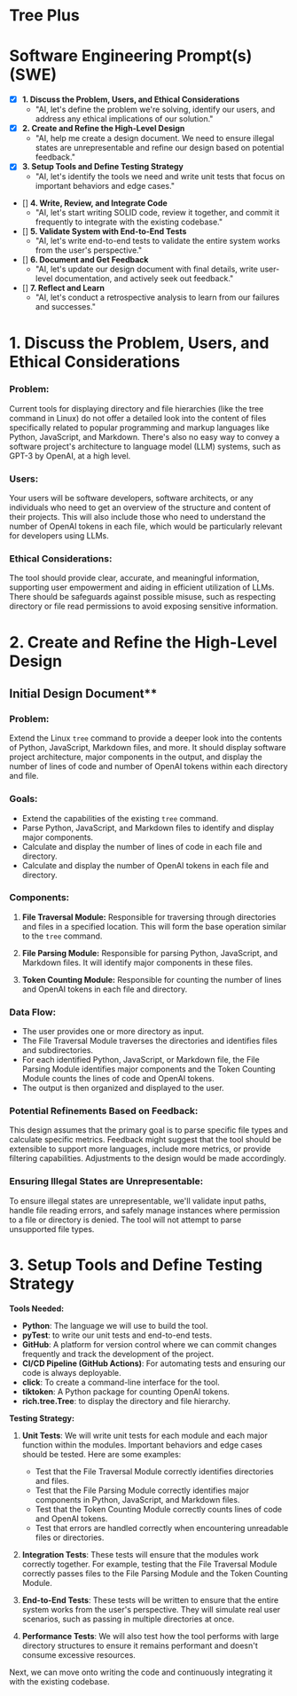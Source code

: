 # Tree Plus

# Software Engineering Prompt(s) (SWE)
- [x] **1. Discuss the Problem, Users, and Ethical Considerations**
  - "AI, let's define the problem we're solving, identify our users, and address any ethical implications of our solution."
- [x] **2. Create and Refine the High-Level Design**
  - "AI, help me create a design document. We need to ensure illegal states are unrepresentable and refine our design based on potential feedback."
- [x] **3. Setup Tools and Define Testing Strategy**
  - "AI, let's identify the tools we need and write unit tests that focus on important behaviors and edge cases."
- [] **4. Write, Review, and Integrate Code**
  - "AI, let's start writing SOLID code, review it together, and commit it frequently to integrate with the existing codebase."
- [] **5. Validate System with End-to-End Tests**
  - "AI, let's write end-to-end tests to validate the entire system works from the user's perspective."
- [] **6. Document and Get Feedback**
  - "AI, let's update our design document with final details, write user-level documentation, and actively seek out feedback."
- [] **7. Reflect and Learn**
  - "AI, let's conduct a retrospective analysis to learn from our failures and successes."


# 1. Discuss the Problem, Users, and Ethical Considerations

### Problem: 

Current tools for displaying directory and file hierarchies (like the tree command in Linux) do not offer a detailed look into the content of files specifically related to popular programming and markup languages like Python, JavaScript, and Markdown. There's also no easy way to convey a software project's architecture to language model (LLM) systems, such as GPT-3 by OpenAI, at a high level.

### Users: 

Your users will be software developers, software architects, or any individuals who need to get an overview of the structure and content of their projects. This will also include those who need to understand the number of OpenAI tokens in each file, which would be particularly relevant for developers using LLMs.

### Ethical Considerations: 
The tool should provide clear, accurate, and meaningful information, supporting user empowerment and aiding in efficient utilization of LLMs. There should be safeguards against possible misuse, such as respecting directory or file read permissions to avoid exposing sensitive information.

# 2. Create and Refine the High-Level Design

## Initial Design Document**

### Problem:
Extend the Linux `tree` command to provide a deeper look into the contents of Python, JavaScript, Markdown files, and more. It should display software project architecture, major components in the output, and display the number of lines of code and number of OpenAI tokens within each directory and file.

### Goals:
- Extend the capabilities of the existing `tree` command.
- Parse Python, JavaScript, and Markdown files to identify and display major components.
- Calculate and display the number of lines of code in each file and directory.
- Calculate and display the number of OpenAI tokens in each file and directory.

### Components:
1. **File Traversal Module:** Responsible for traversing through directories and files in a specified location. This will form the base operation similar to the `tree` command.

2. **File Parsing Module:** Responsible for parsing Python, JavaScript, and Markdown files. It will identify major components in these files.

3. **Token Counting Module:** Responsible for counting the number of lines and OpenAI tokens in each file and directory.

### Data Flow:
- The user provides one or more directory as input.
- The File Traversal Module traverses the directories and identifies files and subdirectories.
- For each identified Python, JavaScript, or Markdown file, the File Parsing Module identifies major components and the Token Counting Module counts the lines of code and OpenAI tokens.
- The output is then organized and displayed to the user.

### Potential Refinements Based on Feedback:
This design assumes that the primary goal is to parse specific file types and calculate specific metrics. Feedback might suggest that the tool should be extensible to support more languages, include more metrics, or provide filtering capabilities. Adjustments to the design would be made accordingly.

### Ensuring Illegal States are Unrepresentable:
To ensure illegal states are unrepresentable, we'll validate input paths, handle file reading errors, and safely manage instances where permission to a file or directory is denied. The tool will not attempt to parse unsupported file types.

# 3. Setup Tools and Define Testing Strategy

**Tools Needed:**
- **Python**: The language we will use to build the tool.
- **pyTest**: to write our unit tests and end-to-end tests.
- **GitHub**: A platform for version control where we can commit changes frequently and track the development of the project.
- **CI/CD Pipeline (GitHub Actions)**: For automating tests and ensuring our code is always deployable.
- **click**: To create a command-line interface for the tool.
- **tiktoken**: A Python package for counting OpenAI tokens.
- **rich.tree.Tree**: to display the directory and file hierarchy.

**Testing Strategy:**

1. **Unit Tests**: We will write unit tests for each module and each major function within the modules. Important behaviors and edge cases should be tested. Here are some examples:
    - Test that the File Traversal Module correctly identifies directories and files.
    - Test that the File Parsing Module correctly identifies major components in Python, JavaScript, and Markdown files.
    - Test that the Token Counting Module correctly counts lines of code and OpenAI tokens.
    - Test that errors are handled correctly when encountering unreadable files or directories.

2. **Integration Tests**: These tests will ensure that the modules work correctly together. For example, testing that the File Traversal Module correctly passes files to the File Parsing Module and the Token Counting Module.

3. **End-to-End Tests**: These tests will be written to ensure that the entire system works from the user's perspective. They will simulate real user scenarios, such as passing in multiple directories at once.

4. **Performance Tests**: We will also test how the tool performs with large directory structures to ensure it remains performant and doesn't consume excessive resources.

Next, we can move onto writing the code and continuously integrating it with the existing codebase.